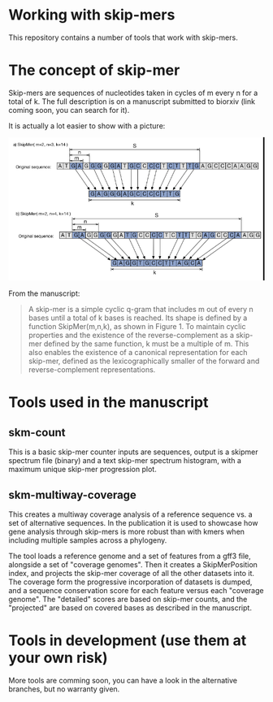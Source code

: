 # Working with skip-mers

This repository contains a number of tools that work with skip-mers.

# The concept of skip-mer

Skip-mers are sequences of nucleotides taken in cycles of m every n for a total of k. The full description is on a manuscript submitted to biorxiv (link coming soon, you can search for it).

It is actually a lot easier to show with a picture:

![Definition image](definition.png?raw=true)

From the manuscript:

>A skip-mer is a simple cyclic q-gram that includes m out of every n bases until a total of k bases is reached. Its shape is defined by a function SkipMer(m,n,k), as shown in Figure 1. To maintain cyclic properties and the existence of the reverse-complement as a skip-mer defined by the same function, k must be a multiple of m. This also enables the existence of a canonical representation for each skip-mer, defined as the lexicographically smaller of the forward and reverse-complement representations.


# Tools used in the manuscript

## skm-count

This is a basic skip-mer counter inputs are sequences, output is a skipmer spectrum file (binary) and a text skip-mer
spectrum histogram, with a maximum unique skip-mer progression plot.


## skm-multiway-coverage

This creates a multiway coverage analysis of a reference sequence vs. a set of alternative sequences. In the publication
it is used to showcase how gene analysis through skip-mers is more robust than with kmers when
including multiple samples across a phylogeny.

The tool loads a reference genome and a set of features from a gff3 file, alongside a set of "coverage genomes". Then it creates a SkipMerPosition index, and projects the skip-mer coverage of all the other datasets into it. The coverage form the progressive incorporation of datasets is dumped, and a sequence conservation score for each feature versus each  "coverage genome". The "detailed" scores are based on skip-mer counts, and the "projected" are based on covered bases as described in the manuscript.


# Tools in development (use them at your own risk)

More tools are comming soon, you can have a look in the alternative branches, but no warranty given.
